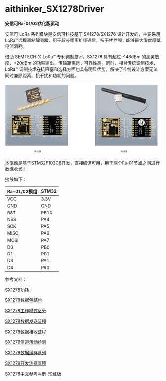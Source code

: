 # aithinker_SX1278Driver
**安信可Ra-01/02优化版驱动**

安信可 LoRa 系列模块是安信可科技基于 SX1278/SX1276 设计开发的，主要采用LoRa™远程调制解调器，用于超长距离扩频通信，抗干扰性强，能够最大限度降低电流消耗。



借助 SEMTECH 的 LoRa™ 专利调制技术，SX1278 具有超过 -148dBm 的高灵敏度，+20dBm 的功率输出，传输距离远，可靠性高。同时，相对传统调制技术，LoRa™ 调制技术在抗阻塞和选择方面也具有明显优势，解决了传统设计方案无法同时兼顾距离、抗干扰和功耗的问题。



![1591843708](doc\resource\1591843708.jpg)


本驱动是基于STM32F103C8开发，直接编译可用，用于两个Ra-01节点之间进行数据收发：

接线如下：


| Ra-01/02模组 | STM32 |
| ------------ | ----- |
| VCC          | 3.3V  |
| GND          | GND   |
| RST          | PB10  |
| NSS          | PA4   |
| SCK          | PA5   |
| MISO         | PA6   |
| MOSI         | PA7   |
| D0           | PB0   |
| D1           | PB1   |
| D3           | PA1   |
| D4           | PA0   |



参考文档：

[SX1278功耗](./doc/SX1278功耗.md)

[SX1278数据包结构](./doc/SX1278数据包结构.md)

[SX1278工作模式区分](./doc/SX1278工作模式区分.md)

[SX1278数据发送流程](./doc/SX1278数据发送流程.md)

[SX1278数据接收流程](./doc/SX1278数据接收流程.md)

[SX1278信道活动检测](./doc/SX1278信道活动检测.md)

[SX1278数据缓存队列](./doc/SX1278数据缓存队列.md)

[SX1278开发注意事项](./doc/SX1278开发注意事项.md)

[SX1278中文参考手册-珍藏版](./doc/SX1278中文数据手册.pdf)